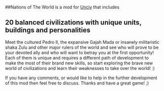 ##Nations of The World
is a mod for [Unciv](https://github.com/yairm210/Unciv) that includes
## 20 balanced civilizations with unique units, buildings and personalities

Meet the cultured Pedro II, the expansive Gajah Mada or insanely militaristic shaka Zulu and other major rulers of the world and see who will prove to be your devoted ally and who will want to betray you at the first opportunity! 
Each of them is unique and requires a different path of development to make the most of their brand new skills, so start exploring the brave new world of civilizations and learn their weaknesses to take over the world! :)


If you have any comments, or would like to help in the further development of this mod then feel free to discuss. 
Thanks and have a great game! ;)
